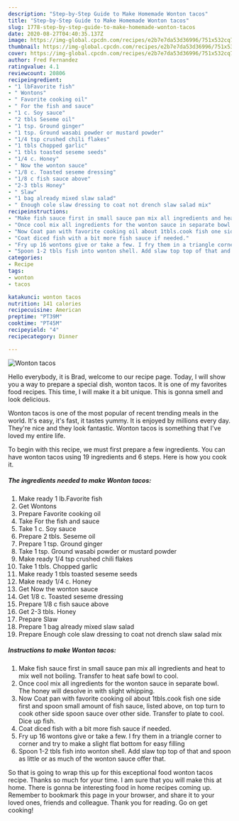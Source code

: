 ```yaml
---
description: "Step-by-Step Guide to Make Homemade Wonton tacos"
title: "Step-by-Step Guide to Make Homemade Wonton tacos"
slug: 1778-step-by-step-guide-to-make-homemade-wonton-tacos
date: 2020-08-27T04:40:35.137Z
image: https://img-global.cpcdn.com/recipes/e2b7e7da53d36996/751x532cq70/wonton-tacos-recipe-main-photo.jpg
thumbnail: https://img-global.cpcdn.com/recipes/e2b7e7da53d36996/751x532cq70/wonton-tacos-recipe-main-photo.jpg
cover: https://img-global.cpcdn.com/recipes/e2b7e7da53d36996/751x532cq70/wonton-tacos-recipe-main-photo.jpg
author: Fred Fernandez
ratingvalue: 4.1
reviewcount: 20806
recipeingredient:
- "1 lbFavorite fish"
- " Wontons"
- " Favorite cooking oil"
- " For the fish and sauce"
- "1 c. Soy sauce"
- "2 tbls Seseme oil"
- "1 tsp. Ground ginger"
- "1 tsp. Ground wasabi powder or mustard powder"
- "1/4 tsp crushed chili flakes"
- "1 tbls Chopped garlic"
- "1 tbls toasted seseme seeds"
- "1/4 c. Honey"
- " Now the wonton sauce"
- "1/8 c. Toasted seseme dressing"
- "1/8 c fish sauce above"
- "2-3 tbls Honey"
- " Slaw"
- "1 bag already mixed slaw salad"
- " Enough cole slaw dressing to coat not drench slaw salad mix"
recipeinstructions:
- "Make fish sauce first in small sauce pan mix all ingredients and heat to mix well not boiling. Transfer to heat safe bowl to cool."
- "Once cool mix all ingredients for the wonton sauce in separate bowl. The honey will desolve in with slight whipping."
- "Now Coat pan with favorite cooking oil about 1tbls.cook fish one side first and spoon small amount of fish sauce, listed above, on top turn to cook other side spoon sauce over other side. Transfer to plate to cool. Dice up fish."
- "Coat diced fish with a bit more fish sauce if needed."
- "Fry up 16 wontons give or take a few. I fry them in a triangle corner to corner and try to make a slight flat bottom for easy filling"
- "Spoon 1-2 tbls fish into wonton shell. Add slaw top top of that and spoon as little or as much of the wonton sauce offer that."
categories:
- Recipe
tags:
- wonton
- tacos

katakunci: wonton tacos 
nutrition: 141 calories
recipecuisine: American
preptime: "PT39M"
cooktime: "PT45M"
recipeyield: "4"
recipecategory: Dinner

---
```



![Wonton tacos](https://img-global.cpcdn.com/recipes/e2b7e7da53d36996/751x532cq70/wonton-tacos-recipe-main-photo.jpg)

Hello everybody, it is Brad, welcome to our recipe page. Today, I will show you a way to prepare a special dish, wonton tacos. It is one of my favorites food recipes. This time, I will make it a bit unique. This is gonna smell and look delicious.

Wonton tacos is one of the most popular of recent trending meals in the world. It's easy, it's fast, it tastes yummy. It is enjoyed by millions every day. They're nice and they look fantastic. Wonton tacos is something that I've loved my entire life.




To begin with this recipe, we must first prepare a few ingredients. You can have wonton tacos using 19 ingredients and 6 steps. Here is how you cook it.

<!--inarticleads1-->

##### The ingredients needed to make Wonton tacos:

1. Make ready 1 lb.Favorite fish
1. Get  Wontons
1. Prepare  Favorite cooking oil
1. Take  For the fish and sauce
1. Take 1 c. Soy sauce
1. Prepare 2 tbls. Seseme oil
1. Prepare 1 tsp. Ground ginger
1. Take 1 tsp. Ground wasabi powder or mustard powder
1. Make ready 1/4 tsp crushed chili flakes
1. Take 1 tbls. Chopped garlic
1. Make ready 1 tbls toasted seseme seeds
1. Make ready 1/4 c. Honey
1. Get  Now the wonton sauce
1. Get 1/8 c. Toasted seseme dressing
1. Prepare 1/8 c fish sauce above
1. Get 2-3 tbls. Honey
1. Prepare  Slaw
1. Prepare 1 bag already mixed slaw salad
1. Prepare  Enough cole slaw dressing to coat not drench slaw salad mix




<!--inarticleads2-->

##### Instructions to make Wonton tacos:

1. Make fish sauce first in small sauce pan mix all ingredients and heat to mix well not boiling. Transfer to heat safe bowl to cool.
1. Once cool mix all ingredients for the wonton sauce in separate bowl. The honey will desolve in with slight whipping.
1. Now Coat pan with favorite cooking oil about 1tbls.cook fish one side first and spoon small amount of fish sauce, listed above, on top turn to cook other side spoon sauce over other side. Transfer to plate to cool. Dice up fish.
1. Coat diced fish with a bit more fish sauce if needed.
1. Fry up 16 wontons give or take a few. I fry them in a triangle corner to corner and try to make a slight flat bottom for easy filling
1. Spoon 1-2 tbls fish into wonton shell. Add slaw top top of that and spoon as little or as much of the wonton sauce offer that.




So that is going to wrap this up for this exceptional food wonton tacos recipe. Thanks so much for your time. I am sure that you will make this at home. There is gonna be interesting food in home recipes coming up. Remember to bookmark this page in your browser, and share it to your loved ones, friends and colleague. Thank you for reading. Go on get cooking!
